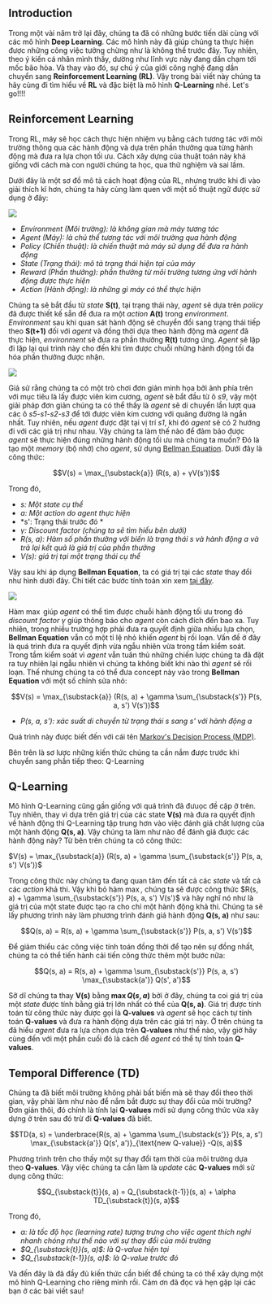 ## Introduction

Trong một vài năm trở lại đây, chúng ta đã có những bước tiến dài cùng với các mô hình **Deep Learning**. Các mô hình này đã giúp chúng ta thực hiện được những công việc tưởng chừng như là không thể trước đây. Tuy nhiên, theo ý kiến cá nhân mình thấy, dường như lĩnh vực này đang dần chạm tới mốc bão hòa. Và thay vào đó, sự chú ý của giới công nghệ đang dần chuyển sang **Reinforcement Learning (RL)**. Vậy trong bài viết này chúng ta hãy cùng đi tìm hiểu về **RL** và đặc biệt là mô hình **Q-Learning** nhé. Let's go!!!! 

## Reinforcement Learning

Trong RL, máy sẽ học cách thực hiện nhiệm vụ bằng cách tương tác với môi trường thông qua các hành động và dựa trên phần thưởng qua từng hành động mà đưa ra lựa chọn tối ưu. Cách xây dựng của thuật toán này khá giống với cách mà con người chúng ta học, qua thử nghiệm và sai lầm. 

Dưới đây là một sơ đồ mô tả cách hoạt động của RL, nhưng trước khi đi vào giải thích kĩ hơn, chúng ta hãy cùng làm quen với một số thuật ngữ được sử dụng ở đây:

![](https://images.viblo.asia/fe74c1d0-a14a-4bc7-8880-3f57393d6466.jpg)
* *Environment (Môi trường): là không gian mà máy tương tác*
* *Agent (Máy): là chủ thể tương tác với môi trường qua hành động*
* *Policy (Chiến thuật): là chiến thuật mà máy sử dụng để đưa ra hành động*
* *State (Trạng thái): mô tả trạng thái hiện tại của máy*
* *Reward (Phần thưởng): phần thưởng từ môi trường tương ứng với hành động được thực hiện*
* *Action (Hành động): là những gì máy có thể thực hiện*

Chúng ta sẽ bắt đầu từ *state* **S(t)**, tại trạng thái này, *agent* sẽ dựa trên *policy* đã được thiết kế sẵn để đưa ra một *action* **A(t)** trong *environment*. *Environment* sau khi quan sát hành động sẽ chuyển đổi sang trạng thái tiếp theo **S(t+1)** đối với *agent* và đồng thời dựa theo hành động mà *agent* đã thực hiện, *environment* sẽ đưa ra phần thưởng **R(t)** tương ứng. *Agent* sẽ lặp đi lặp lại qui trình này cho đến khi tìm được chuỗi những hành động tối đa hóa phần thưởng được nhận. 

![](https://images.viblo.asia/f5ae32ba-f971-4bde-a45a-5bc1c606ff1e.png)

Giả sử rằng chúng ta có một trò chơi đơn giản minh họa bởi ảnh phía trên với mục tiêu là lấy được viên kim cương, *agent* sẽ bắt đầu từ ô *s9*, vậy một giải pháp đơn giản chúng ta có thể thấy là *agent* sẽ di chuyển lần lượt qua các ô *s5*-*s1*-*s2*-*s3* để tới được viên kim cương với quãng đường là ngắn nhất. Tuy nhiên, nếu *agent* được đặt tại vị trí *s1*, khi đó *agent* sẽ có 2 hướng đi với các giá trị như nhau. Vậy chúng ta làm thế nào để đảm bảo được *agent* sẽ thực hiện đúng những hành động tối ưu mà chúng ta muốn? Đó là tạo một *memory* (bộ nhớ) cho *agent*, sử dụng [Bellman Equation](https://en.wikipedia.org/wiki/Bellman_equation). Dưới đây là công thức:

$$V(s) = \max_{\substack{a}} (R(s, a) + γV(s'))$$

Trong đó, 
* *s: Một state cụ thể*
* *a: Một action do agent thực hiện*
* *s': Trạng thái trước đó *
* *$\gamma$: Discount factor (chúng ta sẽ tìm hiểu bên dưới)*
* *R(s, a): Hàm số phần thưởng với biến là trạng thái s và hành động a và trả lại kết quả là giá trị của phần thưởng*
* *V(s): giá trị tại một trạng thái cụ thể*

Vậy sau khi áp dụng **Bellman Equation**, ta có giá trị tại các *state* thay đổi như hình dưới đây. Chi tiết các bước tính toán xin xem [tại đây](https://www.javatpoint.com/reinforcement-learning).

![](https://images.viblo.asia/921accf8-6e1d-450e-8abb-24d0d7e3d1cd.png)

Hàm $\max$ giúp *agent* có thể tìm được chuỗi hành động tối ưu trong đó *discount factor $\gamma$* giúp thông báo cho *agent* còn cách đích đến bao xa. Tuy nhiên, trong nhiều trường hợp phải đưa ra quyết định giữa nhiều lựa chọn, **Bellman Equation** vẫn có một tỉ lệ nhỏ khiến *agent* bị rối loạn. Vấn đề ở đây là quá trình đưa ra quyết định vừa ngẫu nhiên vừa trong tầm kiểm soát. Trong tầm kiểm soát vì *agent* vẫn tuân thủ những chiến lược chúng ta đã đặt ra tuy nhiên lại ngẫu nhiên vì chúng ta không biết khi nào thì *agent* sẽ rối loạn. Thế nhưng chúng ta có thể đưa concept này vào trong **Bellman Equation** với một số chỉnh sửa nhỏ:

$$V(s) = \max_{\substack{a}} (R(s, a) + \gamma \sum_{\substack{s'}} P(s, a, s') V(s'))$$

* *P(s, a, s'): xác suất di chuyển từ trạng thái s sang s' với hành động a*

Quá trình này được biết đến với cái tên [Markov's Decision Process (MDP)](https://en.wikipedia.org/wiki/Markov_decision_process). 

Bên trên là sơ lược những kiến thức chúng ta cần nắm được trước khi chuyển sang phần tiếp theo: Q-Learning

## Q-Learning

Mô hình Q-Learning cũng gần giống với quá trình đã đưuọc đề cập ở trên. Tuy nhiên, thay vì dựa trên giá trị của các state **V(s)** mà đưa ra quyết định về hành động thì Q-Learning tập trung hơn vào việc đánh giá chất lượng của một hành động **Q(s, a)**. Vậy chúng ta làm như nào để đánh giá được các hành động này? Từ bên trên chúng ta có công thức:

$V(s) = \max_{\substack{a}} (R(s, a) + \gamma \sum_{\substack{s'}} P(s, a, s') V(s'))$

Trong công thức này chúng ta đang quan tâm đến tất cả các *state* và tất cả các *action* khả thi. Vậy khi bỏ hàm $\max$, chúng ta sẽ được công thức $R(s, a) + \gamma \sum_{\substack{s'}} P(s, a, s') V(s')$ và hãy nghĩ nó như là giá trị của một state được tạo ra cho chỉ một hành động khả thi. Chúng ta sẽ lấy phương trình này làm phương trình đánh giá hành động **Q(s, a)** như sau:

$$Q(s, a) = R(s, a) + \gamma \sum_{\substack{s'}} P(s, a, s') V(s')$$

Để giảm thiểu các công việc tính toán đồng thời để tạo nên sự đồng nhất, chúng ta có thể tiến hành cải tiến công thức thêm một bước nữa:

$$Q(s, a) = R(s, a) + \gamma \sum_{\substack{s'}} P(s, a, s') \max_{\substack{a'}} Q(s', a')$$

Sỡ dĩ chúng ta thay **V(s)** bằng **$\max Q(s, a)$** bởi ở đây, chúng ta coi giá trị của một *state* được tính bằng giá trị lớn nhất có thể của **Q(s, a)**. Giá trị được tính toán từ công thức này được gọi là **Q-values** và *agent* sẽ học cách tự tính toán **Q-values** và đưa ra hành động dựa trên các giá trị này. Ở trên chúng ta đã hiểu *agent* đưa ra lựa chọn dựa trên **Q-values** như thế nào, vậy giờ hãy cùng đến với một phần cuối đó là cách để *agent* có thể tự tính toán **Q-values**.

## Temporal Difference (TD)

Chúng ta đã biết môi trường không phải bất biến mà sẽ thay đổi theo thời gian, vậy phài làm như nào để nắm bắt được sự thay đổi của môi trường? Đơn giản thôi, đó chính là tính lại **Q-values** mới sử dụng công thức vừa xây dựng ở trên sau đó trừ đi **Q-values** đã biết.

$$TD(a, s) = \underbrace{R(s, a) + \gamma \sum_{\substack{s'}} P(s, a, s') \max_{\substack{a'}} Q(s', a')}_{\text{new Q-value}} -Q(s, a)$$

Phương trình trên cho thấy một sự thay đổi tạm thời của môi trường dựa theo **Q-values**. Vậy việc chúng ta cần làm là *update* các **Q-values** mới sử dụng công thức:

$$Q_{\substack{t}}(s, a) = Q_{\substack{t-1}}(s, a) + \alpha TD_{\substack{t}}(s, a)$$

Trong đó,

* *$\alpha$: là tốc độ học (learning rate) tượng trưng cho việc agent thích nghi nhanh chóng như thế nào với sự thay đổi của môi trường*
* *$Q_{\substack{t}}(s, a)$: là Q-value hiện tại*
* *$Q_{\substack{t-1}}(s, a)$: là Q-value trước đó*

Và đến đây là đã đầy đủ kiến thức cần biết để chúng ta có thể xây dựng một mô hình Q-Learning cho riêng mình rồi. Cảm ơn đã đọc và hẹn gặp lại các bạn ở các bài viết sau!